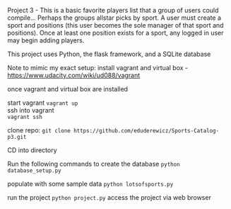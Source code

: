 Project 3 - This is a basic favorite players list that a group of users could compile... 
Perhaps the groups allstar picks by sport. 
A user must create a sport and positions (this user becomes the sole manager of that sport and positions). 
Once at least one position exists for a sport, any logged in user may begin adding players. 

This project uses Python, the flask framework, and a SQLite database

Note to mimic my exact setup: install vagrant and virtual box - https://www.udacity.com/wiki/ud088/vagrant

once vagrant and virtual box are installed

start vagrant 
`vagrant up`  
ssh into vagrant  
`vagrant ssh`   

clone repo: 
`git clone https://github.com/eduderewicz/Sports-Catalog-p3.git` 

CD into directory 

Run the following commands to create the database 
`python database_setup.py`

populate with some sample data 
`python lotsofsports.py`

run the project
`python project.py`
access the project via web browser

